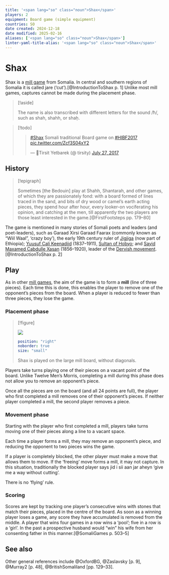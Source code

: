 ```yaml
---
title: '<span lang="so" class="noun">Shax</span>'
players: 2
equipment: Board game (simple equipment)
countries: SO
date created: 2024-12-18
date modified: 2025-02-16
aliases: ['<span lang="so" class="noun">Shax</span>']
linter-yaml-title-alias: '<span lang="so" class="noun">Shax</span>'
---
```

# <span lang="so" class="noun">Shax</span>

<Pronounce file="pronunciation_so_shax.mp3" lang="so" noun="true"
pronouncer="ahmed_aw_abdi" class="aka">Shax</Pronounce> is a [mill game](articles/families/mill-games/mill-games.md) from Somalia. In central and southern regions of Somalia it is called <span lang="so" class="aka">jare</span> (‘cut’).[@IntroductionToShax p. 1] Unlike most mill games, captures cannot be made during the placement phase.

> [!aside]
>
> The name is also transcribed with different letters for the sound /ħ/, such as <span lang="so">shah</span>, <span lang="so">shahh</span>, or <span lang="so">shaḥ</span>.

> [!todo]
>
> <blockquote class="twitter-tweet" data-lang="en"><p lang="en" dir="ltr"><a href="https://twitter.com/hashtag/Shax?src=hash&amp;ref_src=twsrc%5Etfw">#Shax</a> Somali traditional Board game on <a href="https://twitter.com/hashtag/HIBF2017?src=hash&amp;ref_src=twsrc%5Etfw">#HIBF2017</a> <a href="https://t.co/Zcf3S04xY2">pic.twitter.com/Zcf3S04xY2</a></p>&mdash; 🐪Tirsit Yetbarek (@ tirsity) <a href="https://twitter.com/tirsity/status/890503033280507904?ref_src=twsrc%5Etfw">July 27, 2017</a></blockquote>

## History

> [!epigraph]
>
> Sometimes [the Bedouin] play at Shahh, Shantarah, and other games, of which they
are passionately fond: with a board formed of lines traced in the sand, and bits
of dry wood or camel’s earth acting pieces, they spend hour after hour, every
looker-on vociferating his opinion, and catching at the men, till apparently the
two players are those least interested in the game.[@FirstFootsteps pp. 179–80]

The game is mentioned in many stories of Somali poets and leaders (and poet-leaders), such as <span class="noun" lang="so">Garaad Xirsi Garaad Faarax</span> (commonly known as “<span class="noun" lang="so">Wiil Waal</span>”, ‘crazy boy’), the early 19th century ruler of [<span class="noun" lang="so">Jigjiga</span>](https://en.wikipedia.org/wiki/Jijiga) (now part of Ethiopia); [<span class="noun" lang="so">Yuusuf Cali Keenadiid</span>](https://en.wikipedia.org/wiki/Yusuf_Ali_Kenadid) (1837–1911), [Sultan of Hobyo](https://en.wikipedia.org/wiki/Sultanate_of_Hobyo); and [<span class="noun" lang="so">Sayid Maxamed Cabdulle Xasan</span>](https://en.wikipedia.org/wiki/Mohammed_Abdullah_Hassan) (1856–1920), leader of the [Dervish movement](https://en.wikipedia.org/wiki/Dervish_movement_(Somali)).[@IntroductionToShax p. 2]

## Play

As in other [mill games](articles/families/mill-games/mill-games.md), the aim of the game is to form a **mill** (line of three pieces). Each time this is done, this enables the player to remove one of the opponent’s pieces from the board. When a player is reduced to fewer than three pieces, they lose the game.

### Placement phase

> [!figure]
> 
> ![](../../articles/families/mill-games/large_merels.svg)
>
> ```yaml
> position: "right"
> noborder: true
> size: "small"
> ```
>
> <span class="noun" lang="so">Shax</span> is played on the large mill board, without diagonals.

Players take turns playing one of their pieces on a vacant point of the board. Unlike Twelve Men’s Morris, completing a mill during this phase does not allow you to remove an opponent’s piece.

Once all the pieces are on the board (and all 24 points are full), the player who first completed a mill removes one of their opponent’s pieces. If neither player completed a mill, the second player removes a piece.

### Movement phase

Starting with the player who first completed a mill, players take turns moving one of their pieces along a line to a vacant space.

Each time a player forms a mill, they may remove an opponent’s piece, and reducing the opponent to two pieces wins the game.

If a player is completely blocked, the other player must make a move that allows them to move. If the ‘freeing’ move forms a mill, it may not capture. In this situation, traditionally the blocked player says <span lang="so">jid i sii aan jar aheyn</span> ‘give me a way without cutting’.

There is no ‘flying’ rule.

### Scoring

Scores are kept by tracking one player’s consecutive wins with stones that match their pieces, placed in the centre of the board. As soon as a winning player loses a game, any score they have accumulated is removed from the middle. A player that wins four games in a row wins a ‘pool’; five in a row is a ‘girl’.  In the past a prospective husband would “win” his wife from her consenting father in this manner.[@SomaliGames p. 503–5]

## See also

Other general references include @OxfordBG, @Zaslavsky [p. 9], @Murray2 [p.  48], @BritishSomaliland [pp. 129–33].
